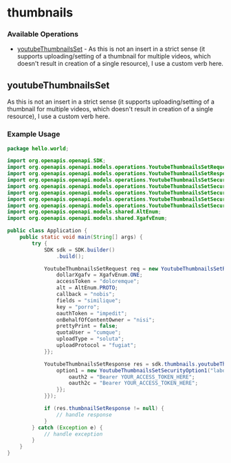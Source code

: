 # thumbnails

### Available Operations

* [youtubeThumbnailsSet](#youtubethumbnailsset) - As this is not an insert in a strict sense (it supports uploading/setting of a thumbnail for multiple videos, which doesn't result in creation of a single resource), I use a custom verb here.

## youtubeThumbnailsSet

As this is not an insert in a strict sense (it supports uploading/setting of a thumbnail for multiple videos, which doesn't result in creation of a single resource), I use a custom verb here.

### Example Usage

```java
package hello.world;

import org.openapis.openapi.SDK;
import org.openapis.openapi.models.operations.YoutubeThumbnailsSetRequest;
import org.openapis.openapi.models.operations.YoutubeThumbnailsSetResponse;
import org.openapis.openapi.models.operations.YoutubeThumbnailsSetSecurity;
import org.openapis.openapi.models.operations.YoutubeThumbnailsSetSecurityOption1;
import org.openapis.openapi.models.operations.YoutubeThumbnailsSetSecurityOption2;
import org.openapis.openapi.models.operations.YoutubeThumbnailsSetSecurityOption3;
import org.openapis.openapi.models.operations.YoutubeThumbnailsSetSecurityOption4;
import org.openapis.openapi.models.shared.AltEnum;
import org.openapis.openapi.models.shared.XgafvEnum;

public class Application {
    public static void main(String[] args) {
        try {
            SDK sdk = SDK.builder()
                .build();

            YoutubeThumbnailsSetRequest req = new YoutubeThumbnailsSetRequest("fugiat") {{
                dollarXgafv = XgafvEnum.ONE;
                accessToken = "doloremque";
                alt = AltEnum.PROTO;
                callback = "nobis";
                fields = "similique";
                key = "porro";
                oauthToken = "impedit";
                onBehalfOfContentOwner = "nisi";
                prettyPrint = false;
                quotaUser = "cumque";
                uploadType = "soluta";
                uploadProtocol = "fugiat";
            }};            

            YoutubeThumbnailsSetResponse res = sdk.thumbnails.youtubeThumbnailsSet(req, new YoutubeThumbnailsSetSecurity() {{
                option1 = new YoutubeThumbnailsSetSecurityOption1("laboriosam", "nam") {{
                    oauth2 = "Bearer YOUR_ACCESS_TOKEN_HERE";
                    oauth2c = "Bearer YOUR_ACCESS_TOKEN_HERE";
                }};
            }});

            if (res.thumbnailSetResponse != null) {
                // handle response
            }
        } catch (Exception e) {
            // handle exception
        }
    }
}
```
